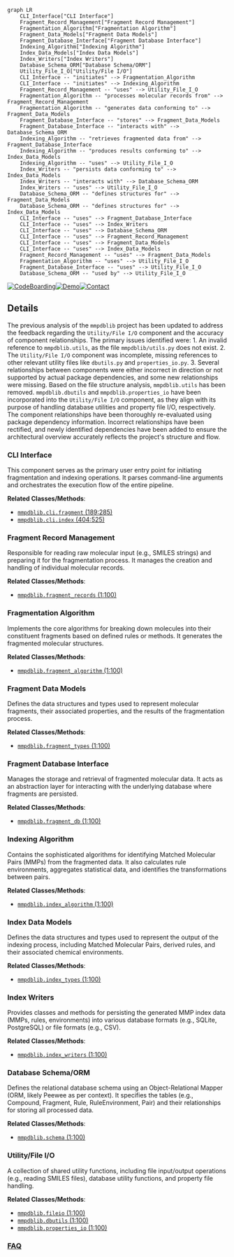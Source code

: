 ```mermaid
graph LR
    CLI_Interface["CLI Interface"]
    Fragment_Record_Management["Fragment Record Management"]
    Fragmentation_Algorithm["Fragmentation Algorithm"]
    Fragment_Data_Models["Fragment Data Models"]
    Fragment_Database_Interface["Fragment Database Interface"]
    Indexing_Algorithm["Indexing Algorithm"]
    Index_Data_Models["Index Data Models"]
    Index_Writers["Index Writers"]
    Database_Schema_ORM["Database Schema/ORM"]
    Utility_File_I_O["Utility/File I/O"]
    CLI_Interface -- "initiates" --> Fragmentation_Algorithm
    CLI_Interface -- "initiates" --> Indexing_Algorithm
    Fragment_Record_Management -- "uses" --> Utility_File_I_O
    Fragmentation_Algorithm -- "processes molecular records from" --> Fragment_Record_Management
    Fragmentation_Algorithm -- "generates data conforming to" --> Fragment_Data_Models
    Fragment_Database_Interface -- "stores" --> Fragment_Data_Models
    Fragment_Database_Interface -- "interacts with" --> Database_Schema_ORM
    Indexing_Algorithm -- "retrieves fragmented data from" --> Fragment_Database_Interface
    Indexing_Algorithm -- "produces results conforming to" --> Index_Data_Models
    Indexing_Algorithm -- "uses" --> Utility_File_I_O
    Index_Writers -- "persists data conforming to" --> Index_Data_Models
    Index_Writers -- "interacts with" --> Database_Schema_ORM
    Index_Writers -- "uses" --> Utility_File_I_O
    Database_Schema_ORM -- "defines structures for" --> Fragment_Data_Models
    Database_Schema_ORM -- "defines structures for" --> Index_Data_Models
    CLI_Interface -- "uses" --> Fragment_Database_Interface
    CLI_Interface -- "uses" --> Index_Writers
    CLI_Interface -- "uses" --> Database_Schema_ORM
    CLI_Interface -- "uses" --> Fragment_Record_Management
    CLI_Interface -- "uses" --> Fragment_Data_Models
    CLI_Interface -- "uses" --> Index_Data_Models
    Fragment_Record_Management -- "uses" --> Fragment_Data_Models
    Fragmentation_Algorithm -- "uses" --> Utility_File_I_O
    Fragment_Database_Interface -- "uses" --> Utility_File_I_O
    Database_Schema_ORM -- "used by" --> Utility_File_I_O
```

[![CodeBoarding](https://img.shields.io/badge/Generated%20by-CodeBoarding-9cf?style=flat-square)](https://github.com/CodeBoarding/GeneratedOnBoardings)[![Demo](https://img.shields.io/badge/Try%20our-Demo-blue?style=flat-square)](https://www.codeboarding.org/demo)[![Contact](https://img.shields.io/badge/Contact%20us%20-%20contact@codeboarding.org-lightgrey?style=flat-square)](mailto:contact@codeboarding.org)

## Details

The previous analysis of the `mmpdblib` project has been updated to address the feedback regarding the `Utility/File I/O` component and the accuracy of component relationships. The primary issues identified were: 1. An invalid reference to `mmpdblib.utils`, as the file `mmpdblib/utils.py` does not exist. 2. The `Utility/File I/O` component was incomplete, missing references to other relevant utility files like `dbutils.py` and `properties_io.py`. 3. Several relationships between components were either incorrect in direction or not supported by actual package dependencies, and some new relationships were missing. Based on the file structure analysis, `mmpdblib.utils` has been removed. `mmpdblib.dbutils` and `mmpdblib.properties_io` have been incorporated into the `Utility/File I/O` component, as they align with its purpose of handling database utilities and property file I/O, respectively. The component relationships have been thoroughly re-evaluated using package dependency information. Incorrect relationships have been rectified, and newly identified dependencies have been added to ensure the architectural overview accurately reflects the project's structure and flow.

### CLI Interface
This component serves as the primary user entry point for initiating fragmentation and indexing operations. It parses command-line arguments and orchestrates the execution flow of the entire pipeline.


**Related Classes/Methods**:

- <a href="https://github.com/rdkit/mmpdb/blob/master/mmpdblib/cli/fragment.py#L189-L285" target="_blank" rel="noopener noreferrer">`mmpdblib.cli.fragment` (189:285)</a>
- <a href="https://github.com/rdkit/mmpdb/blob/master/mmpdblib/cli/index.py#L404-L525" target="_blank" rel="noopener noreferrer">`mmpdblib.cli.index` (404:525)</a>


### Fragment Record Management
Responsible for reading raw molecular input (e.g., SMILES strings) and preparing it for the fragmentation process. It manages the creation and handling of individual molecular records.


**Related Classes/Methods**:

- <a href="https://github.com/rdkit/mmpdb/blob/master/mmpdblib/fragment_records.py#L1-L100" target="_blank" rel="noopener noreferrer">`mmpdblib.fragment_records` (1:100)</a>


### Fragmentation Algorithm
Implements the core algorithms for breaking down molecules into their constituent fragments based on defined rules or methods. It generates the fragmented molecular structures.


**Related Classes/Methods**:

- <a href="https://github.com/rdkit/mmpdb/blob/master/mmpdblib/fragment_algorithm.py#L1-L100" target="_blank" rel="noopener noreferrer">`mmpdblib.fragment_algorithm` (1:100)</a>


### Fragment Data Models
Defines the data structures and types used to represent molecular fragments, their associated properties, and the results of the fragmentation process.


**Related Classes/Methods**:

- <a href="https://github.com/rdkit/mmpdb/blob/master/mmpdblib/fragment_types.py#L1-L100" target="_blank" rel="noopener noreferrer">`mmpdblib.fragment_types` (1:100)</a>


### Fragment Database Interface
Manages the storage and retrieval of fragmented molecular data. It acts as an abstraction layer for interacting with the underlying database where fragments are persisted.


**Related Classes/Methods**:

- <a href="https://github.com/rdkit/mmpdb/blob/master/mmpdblib/fragment_db.py#L1-L100" target="_blank" rel="noopener noreferrer">`mmpdblib.fragment_db` (1:100)</a>


### Indexing Algorithm
Contains the sophisticated algorithms for identifying Matched Molecular Pairs (MMPs) from the fragmented data. It also calculates rule environments, aggregates statistical data, and identifies the transformations between pairs.


**Related Classes/Methods**:

- <a href="https://github.com/rdkit/mmpdb/blob/master/mmpdblib/index_algorithm.py#L1-L100" target="_blank" rel="noopener noreferrer">`mmpdblib.index_algorithm` (1:100)</a>


### Index Data Models
Defines the data structures and types used to represent the output of the indexing process, including Matched Molecular Pairs, derived rules, and their associated chemical environments.


**Related Classes/Methods**:

- <a href="https://github.com/rdkit/mmpdb/blob/master/mmpdblib/index_types.py#L1-L100" target="_blank" rel="noopener noreferrer">`mmpdblib.index_types` (1:100)</a>


### Index Writers
Provides classes and methods for persisting the generated MMP index data (MMPs, rules, environments) into various database formats (e.g., SQLite, PostgreSQL) or file formats (e.g., CSV).


**Related Classes/Methods**:

- <a href="https://github.com/rdkit/mmpdb/blob/master/mmpdblib/index_writers.py#L1-L100" target="_blank" rel="noopener noreferrer">`mmpdblib.index_writers` (1:100)</a>


### Database Schema/ORM
Defines the relational database schema using an Object-Relational Mapper (ORM, likely Peewee as per context). It specifies the tables (e.g., Compound, Fragment, Rule, RuleEnvironment, Pair) and their relationships for storing all processed data.


**Related Classes/Methods**:

- <a href="https://github.com/rdkit/mmpdb/blob/master/mmpdblib/schema.py#L1-L100" target="_blank" rel="noopener noreferrer">`mmpdblib.schema` (1:100)</a>


### Utility/File I/O
A collection of shared utility functions, including file input/output operations (e.g., reading SMILES files), database utility functions, and property file handling.


**Related Classes/Methods**:

- <a href="https://github.com/rdkit/mmpdb/blob/master/mmpdblib/fileio.py#L1-L100" target="_blank" rel="noopener noreferrer">`mmpdblib.fileio` (1:100)</a>
- <a href="https://github.com/rdkit/mmpdb/blob/master/mmpdblib/dbutils.py#L1-L100" target="_blank" rel="noopener noreferrer">`mmpdblib.dbutils` (1:100)</a>
- <a href="https://github.com/rdkit/mmpdb/blob/master/mmpdblib/properties_io.py#L1-L100" target="_blank" rel="noopener noreferrer">`mmpdblib.properties_io` (1:100)</a>




### [FAQ](https://github.com/CodeBoarding/GeneratedOnBoardings/tree/main?tab=readme-ov-file#faq)